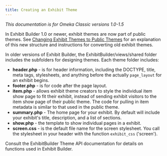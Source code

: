 ```yaml
---
title: Creating an Exhibit Theme
---
```

*This documentation is for Omeka Classic versions 1.0-1.5*

In Exhibit Builder 1.0 or newer, exhibit themes are now part of public themes. See [Changing Exhibit Themes to Public Themes](Changing_Exhibit_Themes_to_Public_Themes_v1.md) for an explanation of this new structure and instructions for converting
old exhibit themes.

In older versions of Exhibit Builder, the ExhibitBuilder/views/shared folder includes the subfolders for designing themes. Each theme folder includes:

-   **header.php** - is for header information, including the DOCTYPE, title, meta tags, stylesheets, and anything before the actually `page_layout` for an exhibit begins.
-   **footer.php** - is for code after the page layout.
-   **item.php** - allows exhibit theme creators to style the individual item show page to fit their exhibit, instead of sending exhibit visitors to the item show page of their public theme. The code for pulling in item metadata is similar to that used in the public theme.
-   **summary.php** - The home page for your exhibit. By default will include your exhibit's title, description, and a list of sections.
-   **show.php** - the template to show individual pages in a exhibit.
-   **screen.css** - is the default file name for the screen stylesheet. You call the stylesheet in your header with the function `exhibit_css` ('screen').

Consult the ExhibitBuilder Theme API documentation for details on functions used in Exhibit Builder.